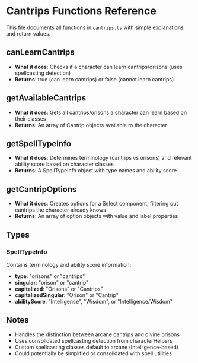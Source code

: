 # Cantrips Functions Reference

This file documents all functions in `cantrips.ts` with simple explanations and return values.

## **canLearnCantrips**
- **What it does**: Checks if a character can learn cantrips/orisons (uses spellcasting detection)
- **Returns**: true (can learn cantrips) or false (cannot learn cantrips)

## **getAvailableCantrips**
- **What it does**: Gets all cantrips/orisons a character can learn based on their classes
- **Returns**: An array of Cantrip objects available to the character

## **getSpellTypeInfo**
- **What it does**: Determines terminology (cantrips vs orisons) and relevant ability score based on character classes
- **Returns**: A SpellTypeInfo object with type names and ability score

## **getCantripOptions**
- **What it does**: Creates options for a Select component, filtering out cantrips the character already knows
- **Returns**: An array of option objects with value and label properties

## Types

### **SpellTypeInfo**
Contains terminology and ability score information:
- **type**: "orisons" or "cantrips"
- **singular**: "orison" or "cantrip"
- **capitalized**: "Orisons" or "Cantrips"
- **capitalizedSingular**: "Orison" or "Cantrip"
- **abilityScore**: "Intelligence", "Wisdom", or "Intelligence/Wisdom"

## Notes
- Handles the distinction between arcane cantrips and divine orisons
- Uses consolidated spellcasting detection from characterHelpers
- Custom spellcasting classes default to arcane (Intelligence-based)
- Could potentially be simplified or consolidated with spell utilities